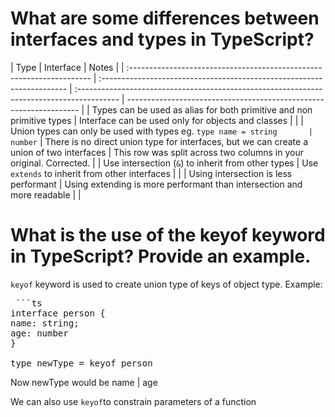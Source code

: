 # What are some differences between interfaces and types in TypeScript?

| Type                                                                  | Interface                                                              | Notes                                                                                     |
| :-------------------------------------------------------------------- | :--------------------------------------------------------------------- | :---------------------------------------------------------------------------------------- | ------------------------------------------------------------------ |
| Types can be used as alias for both primitive and non primitive types | Interface can be used only for objects and classes                     |                                                                                           |
| Union types can only be used with types eg. `type name = string       | number`                                                                | There is no direct union type for interfaces, but we can create a union of two interfaces | This row was split across two columns in your original. Corrected. |
| Use intersection (`&`) to inherit from other types                    | Use `extends` to inherit from other interfaces                         |                                                                                           |
| Using intersection is less performant                                 | Using extending is more performant than intersection and more readable |                                                                                           |

# What is the use of the keyof keyword in TypeScript? Provide an example.

`keyof` keyword is used to create union type of keys of object type.
Example:

<pre> ```ts
interface person {
name: string;
age: number
}

type newType = keyof person
</pre>

Now newType would be name | age

We can also use `keyof`to constrain parameters of a function

